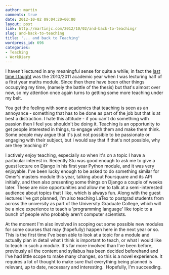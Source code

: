 ```yaml
---
author: martin
comments: true
date: 2012-10-02 09:04:20+00:00
layout: post
link: http://martinjc.com/2012/10/02/and-back-to-teaching/
slug: and-back-to-teaching
title: '... and back to Teaching'
wordpress_id: 696
categories:
- Teaching
- WorkDiary
---
```


I haven't lectured in any meaningful sense for quite a while; in fact the [last time I taught](http://martinjc.com/teaching/past-teaching/) was the 2010/2011 academic year when I was lecturing half of a first year maths module. Since then there have been other things occupying my time, (namely the battle of the thesis) but that's almost over now, so my attention once again turns to getting some more teaching under my belt.

<!-- more -->You get the feeling with some academics that teaching is seen as an annoyance - something that has to be done as part of the job but that is at best a distraction. I hate this attitude - if you can't do something with passion then I feel you shouldn't be doing it. Teaching is an opportunity to get people interested in things, to engage with them and make them think. Some people may argue that it's just not possible to be passionate or engaging with their subject, but I would say that if that's not possible, why are they teaching it?

I actively enjoy teaching, especially so when it's on a topic I have a particular interest in. Recently Stu was good enough to ask me to give a guest lecture on Django in his first year Python module, and it was very enjoyable. I've been lucky enough to be asked to do something similar for Omer's masters module this year, talking about Foursquare and its API initially, and then also presenting some things on Django a couple of weeks later. These are nice opportunities and allow me to talk at a semi-interested audience about topics that I like, which is always fun. Along with the guest lectures I've got planned, I'm also teaching LaTex to postgrad students from across the university as part of the University Graduate College, which will be a nice experience to teach a 'programming language' like topic to a bunch of people who probably aren't computer scientists.

At the moment I'm also involved in scoping out some possible new modules for some courses that may (hopefully) happen here in the next year or so. This is the first time I've been able to look at a topic for a module and actually plan in detail what *I* think is important to teach, or what I would like to teach in such a module. It's far more involved than I've been before, previously all the content and syllabus has been decided beforehand and I've had little scope to make many changes, so this is a novel experience. It requires a lot of thought to make sure that everything being planned is relevant, up to date, necessary and interesting.  Hopefully, I'm succeeding.


